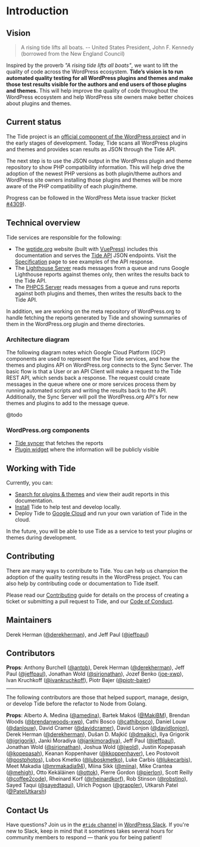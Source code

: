# Introduction

## Vision

> A rising tide lifts all boats. -- United States President, John F. Kennedy (borrowed from the New England Council)

Inspired by the proverb _"A rising tide lifts all boats"_, we want to lift the quality of code across the WordPress ecosystem. **Tide’s vision is to run automated quality testing for all WordPress plugins and themes and make those test results visible for the authors and end users of those plugins and themes.** This will help improve the quality of code throughout the WordPress ecosystem and help WordPress site owners make better choices about plugins and themes.

## Current status

The Tide project is an [official component of the WordPress project](https://make.wordpress.org/tide/) and in the early stages of development. Today, Tide scans all WordPress plugins and themes and provides scan results as JSON through the Tide API.

The next step is to use the JSON output in the WordPress plugin and theme repository to show PHP compatibility information. This will help drive the adoption of the newest PHP versions as both plugin/theme authors and WordPress site owners installing those plugins and themes will be more aware of the PHP compatibility of each plugin/theme.

Progress can be followed in the WordPress Meta issue tracker (ticket [#4309](https://meta.trac.wordpress.org/ticket/4309)).

## Technical overview

Tide services are responsible for the following:

* The [wptide.org](../README.md) website (built with [VuePress](https://vuepress.vuejs.org)) includes this documentation and serves the [Tide API](services/README.md#api) JSON endpoints. Visit the [Specification](specification/README.md) page to see examples of the API response.
* The [Lighthouse Server](services/README.md#lighthouse-server) reads messages from a queue and runs Google Lighthouse reports against themes only, then writes the results back to the Tide API.
* The [PHPCS Server](services/README.md#phpcs-server) reads messages from a queue and runs reports against both plugins and themes, then writes the results back to the Tide API.

In addition, we are working on the meta repository of WordPress.org to handle fetching the reports generated by Tide and showing summaries of them in the WordPress.org plugin and theme directories.

### Architecture diagram

The following diagram notes which Google Cloud Platform (GCP) components are used to represent the four Tide services, and how the themes and plugins API on WordPress.org connects to the Sync Server. The basic flow is that a User or an API Client will make a request to the Tide REST API, which sends back a response. The request could create messages in the queue where one or more services process them by running automated scripts and writing the results back to the API. Additionally, the Sync Server will poll the WordPress.org API's for new themes and plugins to add to the message queue.

@todo

### WordPress.org components

* [Tide syncer](https://meta.trac.wordpress.org/browser/sites/trunk/wordpress.org/public_html/wp-content/plugins/plugin-directory/jobs/class-tide-sync.php) that fetches the reports
* [Plugin widget](https://meta.trac.wordpress.org/browser/sites/trunk/wordpress.org/public_html/wp-content/plugins/plugin-directory/widgets/class-meta.php) where the information will be publicly visible

## Working with Tide

Currently, you can:

* [Search for plugins & themes](search/README.md) and view their audit reports in this documentation.
* [Install](installation/) Tide to help test and develop locally.
* Deploy Tide to [Google Cloud](google-cloud/) and run your own variation of Tide in the cloud.

In the future, you will be able to use Tide as a service to test your plugins or themes during development.

## Contributing

There are many ways to contribute to Tide. You can help us champion the adoption of the quality testing results in the WordPress project. You can also help by contributing code or documentation to Tide itself.

Please read our [Contributing](contributing/README.md) guide for details on the process of creating a ticket or submitting a pull request to Tide, and our [Code of Conduct](code-of-conduct/README.md).

## Maintainers

Derek Herman ([@derekherman](https://github.com/derekherman)), and
Jeff Paul ([@jeffpaul](https://github.com/jeffpaul))

## Contributors

**Props**: Anthony Burchell ([@antpb](https://github.com/antpb)),
Derek Herman ([@derekherman](https://github.com/derekherman)),
Jeff Paul ([@jeffpaul](https://github.com/jeffpaul)),
Jonathan Wold ([@sirjonathan](https://github.com/sirjonathan)),
Jozef Benko ([joe-xwp](https://github.com/joe-xwp)),
Ivan Kruchkoff ([@ivankruchkoff](https://github.com/ivankruchkoff)),
Piotr Bajer ([@piotr-bajer](https://github.com/piotr-bajer))

---

The following contributors are those that helped support, manage, design, or develop Tide before the refactor to Node from Golang.

**Props**: Alberto A. Medina ([@amedina](https://github.com/amedina)),
Bartek Makoś ([@MakiBM](https://github.com/MakiBM)),
Brendan Woods ([@brendanwoods-xwp](https://github.com/brendanwoods-xwp)),
Cathi Bosco ([@cathibosco](https://github.com/cathibosco)),
Daniel Louw ([@danlouw](https://github.com/danlouw)),
David Cramer ([@davidcramer](https://github.com/davidcramer)),
David Lonjon ([@davidlonjon](https://github.com/davidlonjon)),
Derek Herman ([@derekherman](https://github.com/derekherman)),
Dušan D. Majkić ([@dmajkic](https://github.com/dmajkic)),
Ilya Grigorik ([@igrigorik](https://github.com/igrigorik)),
Janki Moradiya ([@jankimoradiya](https://github.com/jankimoradiya)),
Jeff Paul ([@jeffpaul](https://github.com/jeffpaul)),
Jonathan Wold ([@sirjonathan](https://github.com/sirjonathan)),
Joshua Wold ([@jwold](https://github.com/jwold)),
Justin Kopepasah ([@kopepasah](https://github.com/kopepasah)),
Keanan Koppenhaver ([@kkoppenhaver](https://github.com/kkoppenhaver)),
Leo Postovoit ([@postphotos](https://github.com/postphotos)),
Lubos Kmetko ([@luboskmetko](https://github.com/luboskmetko)),
Luke Carbis ([@lukecarbis](https://github.com/lukecarbis)),
Meet Makadia ([@mrmakadia94](https://github.com/mrmakadia94)),
Miina Sikk ([@miina](https://github.com/miina)),
Mike Crantea ([@mehigh](https://github.com/mehigh)),
Otto Kekäläinen ([@ottok](https://github.com/ottok)),
Pierre Gordon ([@pierlon](https://github.com/pierlon)),
Scott Reilly ([@coffee2code](https://github.com/coffee2code)),
Rheinard Korf ([@rheinardkorf](https://github.com/rheinardkorf)),
Rob Stinson ([@robstino](https://github.com/robstino)),
Sayed Taqui ([@sayedtaqui](https://github.com/sayedtaqui)),
Ulrich Pogson ([@grappler](https://github.com/grappler)),
Utkarsh Patel ([@PatelUtkarsh](https://github.com/PatelUtkarsh))

## Contact Us

Have questions? Join us in the [`#tide` channel](https://wordpress.slack.com/messages/C7TK8FBUJ/) in [WordPress Slack](https://make.wordpress.org/chat/). If you're new to Slack, keep in mind that it sometimes takes several hours for community members to respond — thank you for being patient!
